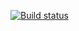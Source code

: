 [![Build status](https://ci.appveyor.com/api/projects/status/ku6lve8st7yxy6ow?svg=true)](https://ci.appveyor.com/project/tatsuya/winforms-cheat-sheet)
